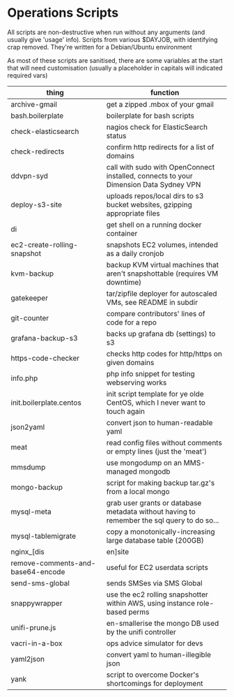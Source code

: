 Operations Scripts
==================

All scripts are non-destructive when run without any arguments (and usually give 'usage' info). Scripts from various $DAYJOB, with identifying crap removed. They're written for a Debian/Ubuntu environment

As most of these scripts are sanitised, there are some variables at the start that will need customisation (usually a placeholder in capitals will indicated required vars)

| thing | function |
| --- | --- |
| archive-gmail     | get a zipped .mbox of your gmail |
| bash.boilerplate  | boilerplate for bash scripts |
| check-elasticsearch | nagios check for ElasticSearch status |
| check-redirects   | confirm http redirects for a list of domains |
| ddvpn-syd         | call with sudo with OpenConnect installed, connects to your Dimension Data Sydney VPN |
| deploy-s3-site    | uploads repos/local dirs to s3 bucket websites, gzipping appropriate files |
| di                | get shell on a running docker container |
| ec2-create-rolling-snapshot | snapshots EC2 volumes, intended as a daily cronjob |
| kvm-backup        | backup KVM virtual machines that aren't snapshottable (requires VM downtime) |
| gatekeeper        | tar/zipfile deployer for autoscaled VMs, see README in subdir |
| git-counter       | compare contributors' lines of code for a repo |
| grafana-backup-s3 | backs up grafana db (settings) to s3 |
| https-code-checker | checks http codes for http/https on given domains |
| info.php | php info snippet for testing webserving works |
| init.boilerplate.centos | init script template for ye olde CentOS, which I never want to touch again |
| json2yaml         | convert json to human-readable yaml |
| meat              | read config files without comments or empty lines (just the 'meat') |
| mmsdump | use mongodump on an MMS-managed mongodb
| mongo-backup      | script for making backup tar.gz's from a local mongo |
| mysql-meta | grab user grants or database metadata without having to remember the sql query to do so... |
| mysql-tablemigrate | copy a monotonically-increasing large database table (200GB)
| nginx_[dis|en]site |- make those nginx symlinks! |
| remove-comments-and-base64-encode | useful for EC2 userdata scripts |
| send-sms-global   | sends SMSes via SMS Global |
| snappywrapper     | use the ec2 rolling snapshotter  within AWS, using instance role-based perms |
| unifi-prune.js    | en-smallerise the mongo DB used by the unifi controller |
| vacri-in-a-box    | ops advice simulator for devs |
| yaml2json         | convert yaml to human-illegible json|
| yank              | script to overcome Docker's shortcomings for deployment |
